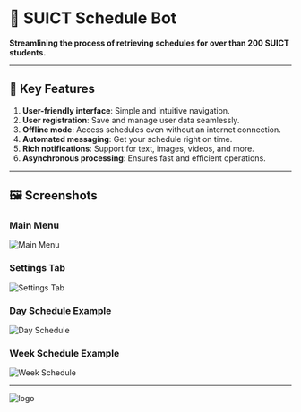 # 📅 SUICT Schedule Bot  

**Streamlining the process of retrieving schedules for over than 200 SUICT students.**  

---

## 🔑 Key Features  
1. **User-friendly interface**: Simple and intuitive navigation.  
2. **User registration**: Save and manage user data seamlessly.  
3. **Offline mode**: Access schedules even without an internet connection.  
4. **Automated messaging**: Get your schedule right on time.  
5. **Rich notifications**: Support for text, images, videos, and more.  
6. **Asynchronous processing**: Ensures fast and efficient operations.  

---

## 🖼️ Screenshots  

### **Main Menu**  
![Main Menu](https://github.com/user-attachments/assets/a336da2b-60bb-425a-95a2-2b88f086c301)  

### **Settings Tab**  
![Settings Tab](https://github.com/user-attachments/assets/82d92706-0175-470d-ba66-6c0be8bf5590)  

### **Day Schedule Example**  
![Day Schedule](https://github.com/user-attachments/assets/a02aca09-fc4a-4cb3-8f13-1bebcddf1475)  

### **Week Schedule Example**  
![Week Schedule](https://github.com/user-attachments/assets/d850ef91-bf1a-4c90-b77c-33b4847c5f41)  

---
![logo](https://github.com/user-attachments/assets/08ca1e90-c034-47b9-9460-5e5a28380b3f)


